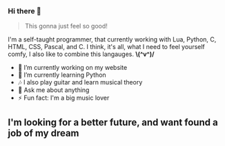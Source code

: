 ### Hi there 👋

> This gonna just feel so good!

I'm a self-taught programmer, that currently working with Lua, Python, C, HTML, CSS, Pascal, and C. I think, it's all, what I need to feel yourself comfy, I also like to combine this langauges. **\\(^v^)/**

- 🔭 I’m currently working on my website
- 🌱 I’m currently learning Python
- 🎶 I also play guitar and learn musical theory
- 💬 Ask me about anything
- ⚡ Fun fact: I'm a big music lover

## I'm looking for a better future, and want found a job of my dream
